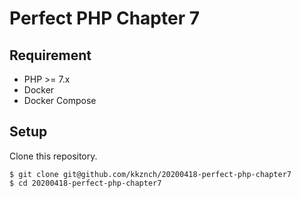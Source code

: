 # Perfect PHP Chapter 7

## Requirement
- PHP >= 7.x
- Docker
- Docker Compose 

## Setup
Clone this repository.
```shell
$ git clone git@github.com/kkznch/20200418-perfect-php-chapter7
$ cd 20200418-perfect-php-chapter7
```
